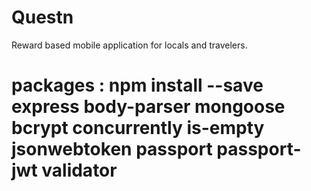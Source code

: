 # Questn

Reward based mobile application for locals and travelers.

# packages : npm install --save express body-parser mongoose bcrypt concurrently is-empty jsonwebtoken passport passport-jwt validator
